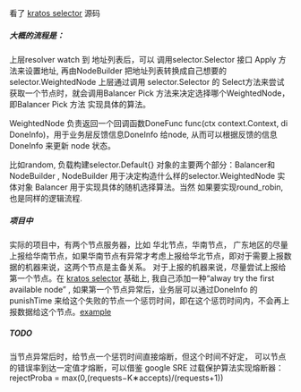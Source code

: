 
看了 [kratos selector](https://github.com/go-kratos/kratos/tree/v2.2.1/selector) 源码

##### 大概的流程是： 
上层resolver watch 到 地址列表后，可以 调用selector.Selector 接口 Apply 方法来设置地址, 再由NodeBuilder 把地址列表转换成自己想要的selector.WeightedNode
上层通过调用 selector.Selector 的 Select方法来尝试获取一个节点时，就会调用Balancer Pick 方法来决定选择哪个WeightedNode，即Balancer Pick 方法 实现具体的算法。

WeightedNode 负责返回一个回调函数DoneFunc func(ctx context.Context, di DoneInfo)，用于业务层反馈信息DoneInfo 给node, 从而可以根据反馈的信息DoneInfo 来更新 node 状态。

比如random, 负载构建selector.Default{} 对象的主要两个部分：Balancer和NodeBuilder , NodeBuilder 用于决定构造什么样的selector.WeightedNode 实体对象
Balancer 用于实现具体的随机选择算法。当然 如果要实现round_robin, 也是同样的逻辑流程.

##### 项目中
实际的项目中，有两个节点服务器，比如 华北节点，华南节点， 广东地区的尽量上报给华南节点，如果华南节点有异常才考虑上报给华北节点，即对于需要上报数据的机器来说，这两个节点是主备关系。
对于上报的机器来说，尽量尝试上报给第一个节点。在 [kratos selector](github.com/go-kratos/kratos/v2/selector) 基础上, 我自己添加一种“alway try the first available node” , 如果第一个节点异常后，业务层可以通过DoneInfo 的punishTime 来给这个失败的节点一个惩罚时间，即在这个惩罚时间内，不会再上报数据给这个节点。[example](https://github.com/jursonmo/selector/tree/master/example/tryfirst)

##### TODO
当节点异常后时，给节点一个惩罚时间直接熔断，但这个时间不好定， 可以节点的错误率到达一定值才熔断，可以借鉴 google SRE 过载保护算法实现熔断器：
rejectProba = max(0,(requests−K∗accepts)/(requests+1))



